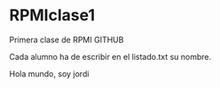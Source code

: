 # RPMIclase1
Primera clase de RPMI GITHUB

Cada alumno ha de escribir en el listado.txt su nombre. 

Hola mundo, soy jordi